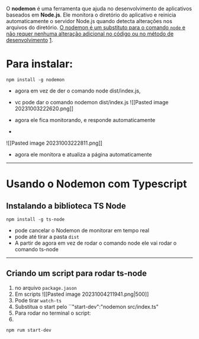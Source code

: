 O **nodemon** é uma ferramenta que ajuda no desenvolvimento de aplicativos baseados em **Node.js**. Ele monitora o diretório do aplicativo e reinicia automaticamente o servidor Node.js quando detecta alterações nos arquivos do diretório. [O nodemon é um substituto para o comando `node` e não requer nenhuma alteração adicional no código ou no método de desenvolvimento](https://www.npmjs.com/package/nodemon) [1](https://www.npmjs.com/package/nodemon).

# Para instalar:
```shell
npm install -g nodemon
```
- agora em vez de der o comando node dist/index.js,
- vc pode dar o comando nodemon dist/index.js
![[Pasted image 20231003222620.png]]

- agora ele fica monitorando, e responde automaticamente
- 
![[Pasted image 20231003222811.png]]
- agora ele monitora e atualiza a página automaticamente
---
# Usando o Nodemon com Typescript
## Instalando a biblioteca TS Node

````shell
npm install -g ts-node
````
- pode cancelar o Nodemon de monitorar em tempo real
- pode até tirar a pasta ``dist``
- A partir de agora em vez de rodar o comando node ele vai rodar o comando ts-node

---
## Criando um script para rodar ts-node
1. no arquivo ``package.jason`` 
2. Em scripts
![[Pasted image 20231004211941.png|500]]
3. Pode tirar ``watch-ts`` 
4. Substitua o start pelo ``"start-dev":"nodemon src/index.ts"
5. Para rodar no terminal o script:
6. 
```shell
npm rum start-dev
```

